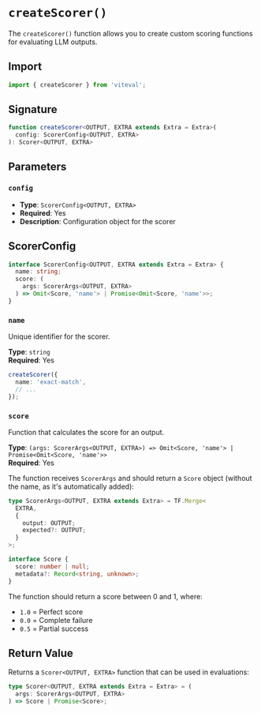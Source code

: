 # `createScorer()`

The `createScorer()` function allows you to create custom scoring functions for evaluating LLM outputs.

## Import

```ts
import { createScorer } from 'viteval';
```

## Signature

```ts
function createScorer<OUTPUT, EXTRA extends Extra = Extra>(
  config: ScorerConfig<OUTPUT, EXTRA>
): Scorer<OUTPUT, EXTRA>
```

## Parameters

### `config`
- **Type**: `ScorerConfig<OUTPUT, EXTRA>`
- **Required**: Yes
- **Description**: Configuration object for the scorer

## ScorerConfig

```ts
interface ScorerConfig<OUTPUT, EXTRA extends Extra = Extra> {
  name: string;
  score: (
    args: ScorerArgs<OUTPUT, EXTRA>
  ) => Omit<Score, 'name'> | Promise<Omit<Score, 'name'>>;
}
```

### `name`

Unique identifier for the scorer.

**Type**: `string`  
**Required**: Yes

```ts
createScorer({
  name: 'exact-match',
  // ...
});
```

### `score`

Function that calculates the score for an output.

**Type**: `(args: ScorerArgs<OUTPUT, EXTRA>) => Omit<Score, 'name'> | Promise<Omit<Score, 'name'>>`  
**Required**: Yes

The function receives `ScorerArgs` and should return a `Score` object (without the name, as it's automatically added):

```ts
type ScorerArgs<OUTPUT, EXTRA extends Extra> = TF.Merge<
  EXTRA,
  {
    output: OUTPUT;
    expected?: OUTPUT;
  }
>;

interface Score {
  score: number | null;
  metadata?: Record<string, unknown>;
}
```

The function should return a score between 0 and 1, where:
- `1.0` = Perfect score
- `0.0` = Complete failure
- `0.5` = Partial success

## Return Value

Returns a `Scorer<OUTPUT, EXTRA>` function that can be used in evaluations:

```ts
type Scorer<OUTPUT, EXTRA extends Extra = Extra> = (
  args: ScorerArgs<OUTPUT, EXTRA>
) => Score | Promise<Score>;
```
